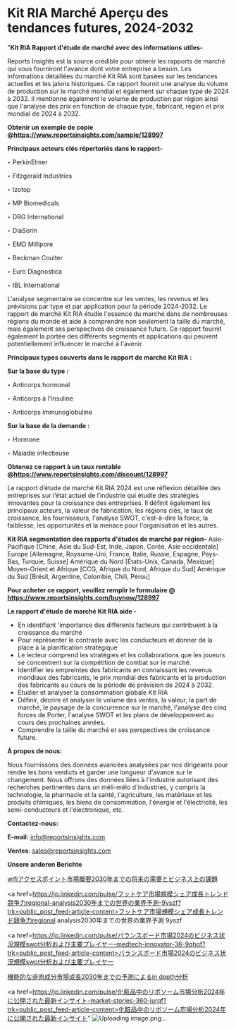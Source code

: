 # Kit RIA Marché Aperçu des tendances futures, 2024-2032

"<strong>Kit RIA Rapport d'étude de marché avec des informations utiles-</strong>

Reports Insights est la source crédible pour obtenir les rapports de marché qui vous fourniront l'avance dont votre entreprise a besoin. Les informations détaillées du marché Kit RIA sont basées sur les tendances actuelles et les jalons historiques. Ce rapport fournit une analyse du volume de production sur le marché mondial et également sur chaque type de 2024 à 2032. Il mentionne également le volume de production par région ainsi que l'analyse des prix en fonction de chaque type, fabricant, région et prix mondial de 2024 à 2032.

<strong><b>Obtenir un exemple de copie @</b></strong><a href=https://www.reportsinsights.com/sample/128997><strong><b>https://www.reportsinsights.com/sample/128997</b></strong></a>

<b>Principaux acteurs clés répertoriés dans le rapport-</b>

<b> </b>‣ PerkinElmer

‣ Fitzgerald Industries

‣ Izotop

‣ MP Biomedicals

‣ DRG International

‣ DiaSorin

‣ EMD Millipore

‣ Beckman Coulter

‣ Euro Diagnostica

‣ IBL International

L'analyse segmentaire se concentre sur les ventes, les revenus et les prévisions par type et par application pour la période 2024-2032. Le rapport de marché Kit RIA étudie l'essence du marché dans de nombreuses régions du monde et aide à comprendre non seulement la taille du marché, mais également ses perspectives de croissance future. Ce rapport fournit également la portée des différents segments et applications qui peuvent potentiellement influencer le marché à l'avenir.

<strong>Principaux types couverts dans le rapport de marché Kit RIA :</strong>

<strong>Sur la base du type :</strong>

‣ Anticorps hormonal

‣ Anticorps à l'insuline

‣ Anticorps immunoglobuline

<strong>Sur la base de la demande :</strong>

‣ Hormone

‣ Maladie infectieuse

<strong><b>Obtenez ce rapport à un taux rentable @</b></strong><a href=https://www.reportsinsights.com/discount/128997><strong><b>https://www.reportsinsights.com/discount/128997</b></strong></a>

Le rapport d’étude de marché Kit RIA 2024 est une réflexion détaillée des entreprises sur l’état actuel de l’industrie qui étudie des stratégies innovantes pour la croissance des entreprises. Il définit également les principaux acteurs, la valeur de fabrication, les régions clés, le taux de croissance, les fournisseurs, l'analyse SWOT, c'est-à-dire la force, la faiblesse, les opportunités et la menace pour l'organisation et les autres.

<strong>Kit RIA segmentation des rapports d'études de marché par région-</strong>
Asie-Pacifique [Chine, Asie du Sud-Est, Inde, Japon, Corée, Asie occidentale]
Europe [Allemagne, Royaume-Uni, France, Italie, Russie, Espagne, Pays-Bas, Turquie, Suisse]
Amérique du Nord [États-Unis, Canada, Mexique]
Moyen-Orient et Afrique [CCG, Afrique du Nord, Afrique du Sud]
Amérique du Sud [Brésil, Argentine, Colombie, Chili, Pérou]

<strong>Pour acheter ce rapport, veuillez remplir le formulaire @   <a href=https://www.reportsinsights.com/buynow/128997>https://www.reportsinsights.com/buynow/128997</a></strong>

<strong>Le rapport d'étude de marché Kit RIA aide -</strong>
<ul>
  <li>En identifiant 'importance des différents facteurs qui contribuent à la croissance du marché</li>
  <li>Pour représenter le contraste avec les conducteurs et donner de la place à la planification stratégique</li>
  <li>Le lecteur comprend les stratégies et les collaborations que les joueurs se concentrent sur la compétition de combat sur le marché.</li>
  <li>Identifier les empreintes des fabricants en connaissant les revenus mondiaux des fabricants, le prix mondial des fabricants et la production des fabricants au cours de la période de prévision de 2024 à 2032.</li>
  <li>Étudier et analyser la consommation globale Kit RIA</li>
  <li>Définir, décrire et analyser le volume des ventes, la valeur, la part de marché, le paysage de la concurrence sur le marché, l'analyse des cinq forces de Porter, l'analyse SWOT et les plans de développement au cours des prochaines années.</li>
  <li>Comprendre la taille du marché et ses perspectives de croissance future.</li>
</ul>
<strong>À propos de nous:</strong>

Nous fournissons des données avancées analysées par nos dirigeants pour rendre les bons verdicts et garder une longueur d'avance sur le changement. Nous offrons des données liées à l'industrie autorisant des recherches pertinentes dans un méli-mélo d'industries, y compris la technologie, la pharmacie et la santé, l'agriculture, les matériaux et les produits chimiques, les biens de consommation, l'énergie et l'électricité, les semi-conducteurs et l'électronique, etc.

<strong>Contactez-nous:</strong>

<strong>E-mail:</strong> <a href=mailto:info@reportsinsights.com>info@reportsinsights.com</a>

<strong>Ventes</strong>: <a href=mailto:sales@reportsinsights.com>sales@reportsinsights.com</a>

<strong>Unsere anderen Berichte</strong>

<a href=https://www.linkedin.com/pulse/wifiアクセスポイント市場概要2030年までの将来の需要とビジネス上の課題-healthscope-news-245-vwr5f/>wifiアクセスポイント市場概要2030年までの将来の需要とビジネス上の課題</a>

<a href=https://jp.linkedin.com/pulse/フットケア市場規模シェア成長トレンド競争力regional-analysis2030年までの世界の業界予測-9yszf?trk=public_post_feed-article-content>フットケア市場規模シェア成長トレンド競争力regional analysis2030年までの世界の業界予測 9yszf</a>

<a href=https://jp.linkedin.com/pulse/バランスボード市場2024のビジネス状況規模swot分析および主要プレイヤー-medtech-innovator-36-9qhof?trk=public_post_feed-article-content>バランスボード市場2024のビジネス状況規模swot分析および主要プレイヤー</a>

<a href=https://www.linkedin.com/pulse/機能的な非肉成分市場成長2030年までの予測によるin-depth分析-tribunal-analytics-360-74nif/>機能的な非肉成分市場成長2030年までの予測によるin depth分析</a>

<a href=https://jp.linkedin.com/pulse/化粧品中のリポソーム市場分析2024年に公開された最新インサイト-market-stories-360-jurqf?trk=public_post_feed-article-content>化粧品中のリポソーム市場分析2024年に公開された最新インサイト</a>"
![Uploading image.png…]()
